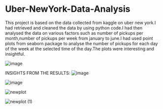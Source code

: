 # Uber-NewYork-Data-Analysis

This project is based on the data collected from kaggle on uber new york.I had retrieved and cleaned the data by using python code.I had then analysed the data on various factors such as number of pickups per month,number of pickups per week from january to june.I had used point plots from seaborn package to analyse the number of pickups for each day of the week at the selected time of the day.The plots were interesting and insightful.

![image](https://github.com/Srivatsan8055/Uber-NewYork-Data-Analysis/assets/114812178/3c31bb19-2481-4a9e-9f15-f24b3e4b7675)

INSIGHTS FROM THE RESULTS:
![image](https://github.com/Srivatsan8055/Uber-NewYork-Data-Analysis/assets/114812178/55e1819a-607d-4449-ab13-742bc0d9f088)

![image](https://github.com/Srivatsan8055/Uber-NewYork-Data-Analysis/assets/114812178/82c1ea92-f2e5-4a71-8e92-118380b15d5d)

![newplot](https://github.com/Srivatsan8055/Uber-NewYork-Data-Analysis/assets/114812178/ac8fff14-df55-4729-9399-3629298e7e8f)

![newplot (1)](https://github.com/Srivatsan8055/Uber-NewYork-Data-Analysis/assets/114812178/3d9300ab-16b0-4c3c-804f-c7ac16c0aa08)
